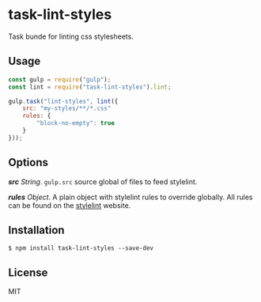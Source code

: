 # task-lint-styles

Task bunde for linting css stylesheets.

## Usage

```js
const gulp = require("gulp");
const lint = require("task-lint-styles").lint;

gulp.task("lint-styles", lint({
	src: "my-styles/**/*.css"
	rules: {
		"block-no-empty": true
	}
}));
```

## Options

___src___ _String_. `gulp.src` source global of files to feed stylelint.

___rules___ _Object_. A plain object with stylelint rules to override globally. All rules can be found on the [stylelint](http://stylelint.io/user-guide/rules) website.

## Installation

```
$ npm install task-lint-styles --save-dev
```

## License

MIT
